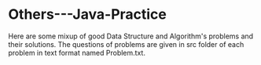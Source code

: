 # Others---Java-Practice

Here are some mixup of good Data Structure and Algorithm's problems and their solutions. The questions of problems are given in src folder of each problem in text format named Problem.txt.

